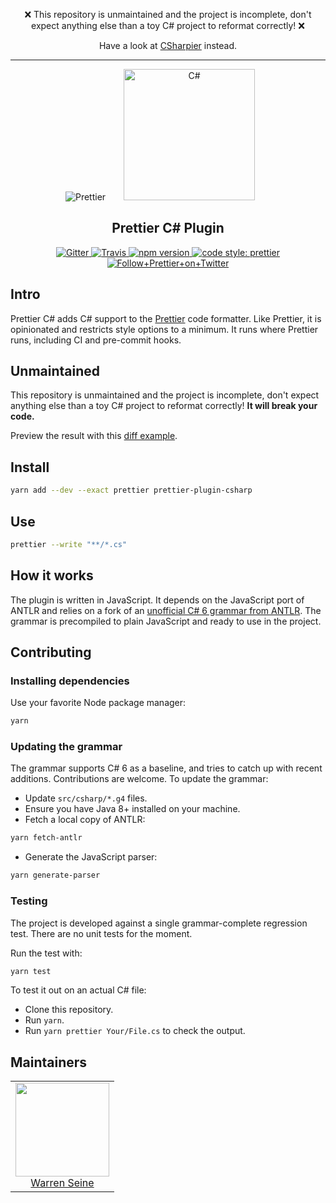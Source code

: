 <p align="center">
    ❌ This repository is unmaintained and the project is incomplete, don't expect anything else than a toy C# project to reformat correctly! ❌
</p>
<p align="center">
    Have a look at <a href="https://github.com/belav/csharpier">CSharpier</a> instead.
</p>
<hr>

<div align="center">
<img alt="Prettier"
  src="https://cdn.rawgit.com/prettier/prettier-logo/master/images/prettier-icon-light.svg">
<img alt="C#"
  hspace="25"
  height="210"
  src="https://upload.wikimedia.org/wikipedia/commons/4/4f/Csharp_Logo.png">
</div>

<h2 align="center">Prettier C# Plugin</h2>

<p align="center">
  <a href="https://gitter.im/jlongster/prettier">
    <img alt="Gitter" src="https://img.shields.io/gitter/room/jlongster/prettier.svg?style=flat-square">
  </a>
  <a href="https://travis-ci.org/warrenseine/prettier-plugin-csharp">
    <img alt="Travis" src="https://img.shields.io/travis/warrenseine/prettier-plugin-csharp/master.svg?style=flat-square">
  </a>
  <a href="https://www.npmjs.com/package/prettier-plugin-csharp">
    <img alt="npm version" src="https://img.shields.io/npm/v/prettier-plugin-csharp.svg?style=flat-square">
  </a>
  <a href="#badge">
    <img alt="code style: prettier" src="https://img.shields.io/badge/code_style-prettier-ff69b4.svg?style=flat-square">
  </a>
  <a href="https://twitter.com/PrettierCode">
    <img alt="Follow+Prettier+on+Twitter" src="https://img.shields.io/twitter/follow/prettiercode.svg?label=follow+prettier&style=flat-square">
  </a>
</p>

## Intro

Prettier C# adds C# support to the [Prettier](https://github.com/prettier/prettier) code formatter. Like Prettier, it is opinionated and restricts style options to a minimum. It runs where Prettier runs, including CI and pre-commit hooks.

## Unmaintained

This repository is unmaintained and the project is incomplete, don't expect anything else than a toy C# project to reformat correctly! **It will break your code.**

Preview the result with this [diff example](https://github.com/warrenseine/prettier-csharp-demo/pull/1/commits/8652271a499740b726e6342346e97447abd23162).

## Install

```bash
yarn add --dev --exact prettier prettier-plugin-csharp
```

## Use

```bash
prettier --write "**/*.cs"
```

## How it works

The plugin is written in JavaScript. It depends on the JavaScript port of ANTLR and relies on a fork of an [unofficial C# 6 grammar from ANTLR](https://github.com/antlr/grammars-v4/tree/master/csharp). The grammar is precompiled to plain JavaScript and ready to use in the project.

## Contributing

### Installing dependencies

Use your favorite Node package manager:

```bash
yarn
```

### Updating the grammar

The grammar supports C# 6 as a baseline, and tries to catch up with recent additions. Contributions are welcome. To update the grammar:

- Update `src/csharp/*.g4` files.
- Ensure you have Java 8+ installed on your machine.
- Fetch a local copy of ANTLR:

```bash
yarn fetch-antlr
```

- Generate the JavaScript parser:

```bash
yarn generate-parser
```

### Testing

The project is developed against a single grammar-complete regression test. There are no unit tests for the moment.

Run the test with:

```bash
yarn test
```

To test it out on an actual C# file:

- Clone this repository.
- Run `yarn`.
- Run `yarn prettier Your/File.cs` to check the output.

## Maintainers

<table>
  <tbody>
    <tr>
      <td align="center">
        <a href="https://github.com/warrenseine">
          <img width="150" height="150" src="https://github.com/warrenseine.png?v=3&s=150">
          </br>
          Warren Seine
        </a>
      </td>
    </tr>
  <tbody>
</table>
